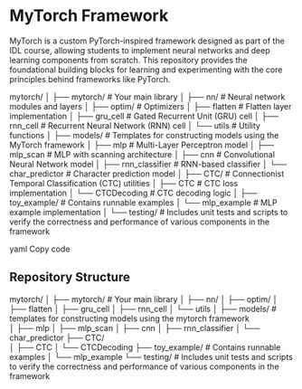 # MyTorch Framework 

MyTorch is a custom PyTorch-inspired framework designed as part of the IDL course, allowing students to implement neural networks and deep learning components from scratch. This repository provides the foundational building blocks for learning and experimenting with the core principles behind frameworks like PyTorch.


mytorch/ │ ├── mytorch/ # Your main library │ ├── nn/ # Neural network modules and layers │ ├── optim/ # Optimizers │ ├── flatten # Flatten layer implementation │ ├── gru_cell # Gated Recurrent Unit (GRU) cell │ ├── rnn_cell # Recurrent Neural Network (RNN) cell │ └── utils # Utility functions │ ├── models/ # Templates for constructing models using the MyTorch framework
│ ├── mlp # Multi-Layer Perceptron model │ ├── mlp_scan # MLP with scanning architecture │ ├── cnn # Convolutional Neural Network model │ ├── rnn_classifier # RNN-based classifier │ └── char_predictor # Character prediction model │ ├── CTC/ # Connectionist Temporal Classification (CTC) utilities │ ├── CTC # CTC loss implementation │ └── CTCDecoding # CTC decoding logic │ ├── toy_example/ # Contains runnable examples │ └── mlp_example # MLP example implementation │ └── testing/ # Includes unit tests and scripts to verify the correctness and performance of various components in the framework

yaml
Copy code


## Repository Structure
mytorch/
│
├── mytorch/              # Your main library
│   ├── nn/
│   ├── optim/
│   ├── flatten
│   ├── gru_cell
│   ├── rnn_cell
│   └── utils
│
├── models/              # templates for constructing models using the mytorch framework           
│   ├── mlp
│   ├── mlp_scan
│   ├── cnn
│   ├── rnn_classifier
│   └── char_predictor
├── CTC/              
│   ├── CTC
│   └── CTCDecoding
├── toy_example/              # Contains runnable examples
│   └── mlp_example
└── testing/              # Includes unit tests and scripts to verify the correctness and performance of various components in the framework

    



